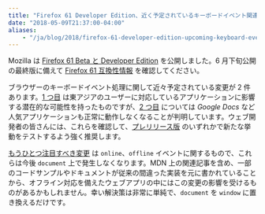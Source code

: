 ```yaml
---
title: "Firefox 61 Developer Edition、近く予定されているキーボードイベント関連の変更、正しいオフライン対応"
date: "2018-05-09T21:37:00-04:00"
aliases:
    - "/ja/blog/2018/firefox-61-developer-edition-upcoming-keyboard-event-changes-and/"
---
```

Mozilla は [Firefox 61 Beta と Developer Edition](https://www.mozilla.org/firefox/channel/desktop/) を公開しました。6 月下旬公開の最終版に備えて [Firefox 61 互換性情報](https://www.fxsitecompat.com/ja/versions/61/) を確認してください。

ブラウザーのキーボードイベント処理に関して近々予定されている変更が 2 件あります。[1 つ目](https://www.fxsitecompat.com/ja/docs/2018/keydown-and-keyup-events-will-soon-be-fired-during-ime-composition/) は東アジアのユーザーに対応しているアプリケーションに影響する潜在的な可能性を持ったものですが、[2 つ目](https://www.fxsitecompat.com/ja/docs/2018/non-printable-keys-will-soon-stop-firing-keypress-event/) については *Google Docs* など人気アプリケーションも正常に動作しなくなることが判明しています。ウェブ開発者の皆さんには、これらを確認して、[プレリリース版](https://www.mozilla.org/firefox/channel/desktop/) のいずれかで新たな挙動をテストするよう強く推奨します。

[もうひとつ注目すべき変更](https://www.fxsitecompat.com/ja/docs/2018/online-offline-events-are-no-longer-fired-on-document-and-document-body/) は `online`、`offline` イベントに関するもので、これらは今後 `document` 上で発生しなくなります。MDN 上の関連記事を含め、一部のコードサンプルやドキュメントが従来の間違った実装を元に書かれていることから、オフライン対応を備えたウェブアプリの中にはこの変更の影響を受けるものがあるかもしれません。幸い解決策は非常に単純で、`document` を `window` に置き換えるだけです。
